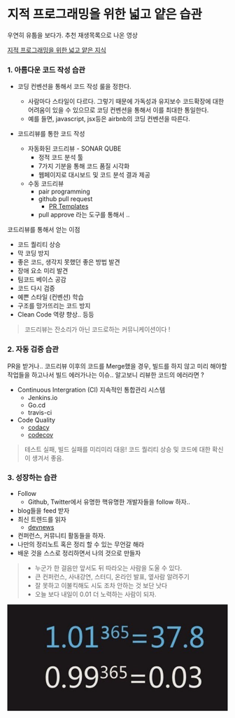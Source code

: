 # 지적 프로그래밍을 위한 넓고 얕은 습관

우연히 유툽을 보다가. 추천 재생목록으로 나온 영상

[지적 프로그래밍을 위한 넓고 얕은 지식](https://youtu.be/aP9mhLBJMLw)

### 1. 아름다운 코드 작성 습관

* 코딩 컨벤션을 통해서 코드 작성 룰을 정한다.
    * 사람마다 스타일이 다르다. 그렇기 때문에 가독성과 유지보수 코드확장에 대한 어려움이 있을 수 있으므로 코딩 컨벤션을 통해서 이를 최대한 통일한다.
    * 예를 들면, javascript, jsx등은 airbnb의 코딩 컨벤션을 따른다.

* 코드리뷰를 통한 코드 작성
    * 자동화된 코드리뷰 - SONAR QUBE
        * 정적 코드 분석 툴
        * 7가지 기분을 통해 코드 품질 시각화
        * 웹페이지로 대시보드 및 코드 분석 결과 제공
    * 수동 코드리뷰
        * pair programming
        * github pull request
            * [PR Templates](https://github.com/blog/2111-issue-and-pull-requesttemplates)
        * pull approve 라는 도구를 통해서 .. 

코드리뷰를 통해서 얻는 이점 
- 코드 퀄리티 상승
- 막 코딩 방지 
- 좋은 코드, 생각지 못했던 좋은 방법 발견
- 장애 요소 미리 발견
- 팀코드 베이스 공감
- 코드 다시 검증
- 예쁜 스타일 (컨벤션) 학습
- 구조를 망가뜨리는 코드 방지
- Clean Code 역량 향상.. 등등

> 코드리뷰는 잔소리가 아닌 코드로하는 커뮤니케이션이다 ! 

### 2. 자동 검증 습관
PR을 받거나.. 코드리뷰 이후의 코드를 Merge했을 경우, 빌드를 하지 않고 미리 해야할 작업들을 하고나서 빌드 에러가나는 이슈.. 알고보니 리뷰한 코드의 에러라면 ?

* Continuous Intergration (CI) 지속적인 통합관리 시스템
    - Jenkins.io
    - Go.cd
    - travis-ci
* Code Quality
    - [codacy](http://github.com/integrations/codacy)
    - [codecov](http://github.com/integrations/codecov)

> 테스트 실패, 빌드 실패를 미리미리 대응! 코드 퀄리티 상승 및 코드에 대한 확신이 생겨서 좋음.

### 3. 성장하는 습관

* Follow 
    - Github, Twitter에서 유명한 핵유명한 개발자들을 follow 하자..
* blog들을 feed 받자
* 최신 트렌드를 읽자
    - [devnews](http://devnews.kr/)
* 컨퍼런스, 커뮤니티 활동들을 하자.
* 나만의 정리노트 혹은 정리 할 수 있는 무언갈 해라
* 배운 것을 스스로 정리하면서 나의 것으로 만들자

> * 누군가 한 걸음만 앞서도 뒤 따라오는 사람을 도울 수 있다.
> * 큰 컨퍼런스, 사내강연, 스터디, 온라인 발표, 옆사람 알려주기
> * 잘 못하고 이불킥해도 시도 조차 안하는 것 보단 낫다
> * 오늘 보다 내일이 0.01 더 노력하는 사람이 되자.

![better_the_yesterday](../assets/better_then_yesterday.png)